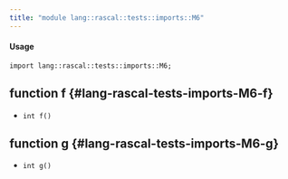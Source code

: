 ```yaml
---
title: "module lang::rascal::tests::imports::M6"
---
```


#### Usage

`import lang::rascal::tests::imports::M6;`

## function f {#lang-rascal-tests-imports-M6-f}

* ``int f()``

## function g {#lang-rascal-tests-imports-M6-g}

* ``int g()``

